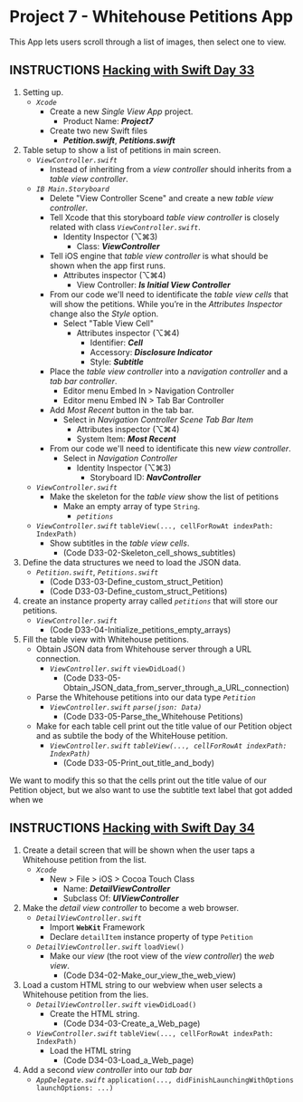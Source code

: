 # Project 7 - Whitehouse Petitions App

This App lets users scroll through a list of images, then select one to view.

## INSTRUCTIONS [Hacking with Swift Day 33](https://www.hackingwithswift.com/100/33)

1. Setting up.
   - _`Xcode`_
     - Create a new _Single View App_ project.
       - Product Name: **_Project7_**
     - Create two new Swift files
       - **_Petition.swift_**, **_Petitions.swift_**
2. Table setup to show a list of petitions in main screen.
   - _`ViewController.swift`_
     - Instead of inheriting from a _view controller_ should inherits from a _table view controller_.
   - _`IB Main.Storyboard`_
     - Delete "View Controller Scene" and create a new _table view controller_.
     - Tell Xcode that this storyboard _table view controller_ is closely related with class _`ViewController.swift`_.
       - Identity Inspector (⌥⌘3)
         - Class: **_ViewController_**
     - Tell iOS engine that _table view controller_ is what should be shown when the app first runs.
       - Attributes inspector (⌥⌘4)
         - View Controller: **_Is Initial View Controller_**
     - From our code we'll need to identificate the _table view cells_ that will show the petitions. While you’re in the _Attributes Inspector_ change also the _Style_ option.
       - Select "Table View Cell"
         - Attributes inspector (⌥⌘4)
           - Identifier: **_Cell_**
           - Accessory: **_Disclosure Indicator_**
           - Style: **_Subtitle_**
     - Place the _table view controller_ into a _navigation controller_ and a _tab bar controller_.
       - Editor menu Embed In > Navigation Controller
       - Editor menu Embed IN > Tab Bar Controller
     - Add _Most Recent_ button in the tab bar.
       - Select in _Navigation Controller Scene_ _Tab Bar Item_
         - Attributes inspector (⌥⌘4)
         - System Item: **_Most Recent_**
     - From our code we'll need to identificate this new _view controller_.
       - Select in _Navigation Controller_
         - Identity Inspector (⌥⌘3)
           - Storyboard ID: **_NavController_**
   - _`ViewController.swift`_
     - Make the skeleton for the _table view_ show the list of petitions
       - Make an empty array of type `String`.
         - _`petitions`_
   - _`ViewController.swift`_  `tableView(..., cellForRowAt indexPath: IndexPath)`
       - Show subtitles in the _table view cells_.
         - (Code D33-02-Skeleton_cell_shows_subtitles)
3. Define the data structures we need to load the JSON data.
   - _`Petition.swift`_, _`Petitions.swift`_
      - (Code D33-03-Define_custom_struct_Petition)
      - (Code D33-03-Define_custom_struct_Petitions)
4. create an instance property array called _`petitions`_ that will store our petitions.
   - _`ViewController.swift`_
      - (Code D33-04-Initialize_petitions_empty_arrays)
5. Fill the table view with Whitehouse petitions.
   - Obtain JSON data from Whitehouse server through a URL connection.
     - _`ViewController.swift`_ `viewDidLoad()`
       - (Code D33-05-Obtain_JSON_data_from_server_through_a_URL_connection)
   - Parse the Whitehouse petitions into our data type _`Petition`_
      - _`ViewController.swift`_ _`parse(json: Data)`_
        - (Code D33-05-Parse_the_Whitehouse Petitions)
   - Make for each table cell print out the title value of our Petition object and as subtile the body of the WhiteHouse petition.
     - _`ViewController.swift`_ _`tableView(..., cellForRowAt indexPath: IndexPath)`_
       - (Code D33-05-Print_out_title_and_body)

We want to modify this so that the cells print out the title value of our Petition object, but we also want to use the subtitle text label that got added when we 

## INSTRUCTIONS [Hacking with Swift Day 34](https://www.hackingwithswift.com/100/34)

1. Create a detail screen that will be shown when the user taps a Whitehouse petition from the list.
   - _`Xcode`_
     - New > File > iOS > Cocoa Touch Class
       - Name: **_DetailViewController_**
       - Subclass Of: **_UIViewController_**
2. Make the _detail view controller_ to become a web browser.
   - _`DetailViewController.swift`_
     - Import **`WebKit`** Framework
     - Declare `detailItem` instance property of type `Petition`
   - _`DetailViewController.swift`_ `loadView()`
     - Make our _view_ (the root view of the _view controller_) the _web view_.
       - (Code D34-02-Make_our_view_the_web_view)
3. Load a custom HTML string to our webview when user selects a Whitehouse petition from the lies.
   - _`DetailViewController.swift`_ `viewDidLoad()`
     - Create the HTML string.
       - (Code D34-03-Create_a_Web_page)
   - _`ViewController.swift`_  `tableView(..., cellForRowAt indexPath: IndexPath)`
     - Load the HTML string
       - (Code D34-03-Load_a_Web_page)
4. Add a second _view controller_ into our _tab bar_
   - _`AppDelegate.swift`_ `application(..., didFinishLaunchingWithOptions launchOptions: ...)`
